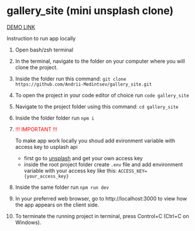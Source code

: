 # gallery_site (mini unsplash clone)

[DEMO LINK](https://gallery-site-d17d0y8gk-andriis-projects-15771f5f.vercel.app/)

Instruction to run app locally

1. Open bash/zsh terminal
2. In the terminal, navigate to the folder on your computer where you will clone the project.
3. Inside the folder run this command: `git clone https://github.com/Andrii-Medintsev/gallery_site.git`
4. To open the project in your code editor of choice run `code gallery_site`
5. Navigate to the project folder using this command: `cd gallery_site`
6. Inside the folder folder run `npm i`
7. <span style="color:red">!!! IMPORTANT !!!</span>
   
   To make app work locally you shoud add evironment variable with access key to usplash api
    - first go to [unsplash](https://unsplash.com/documentation#public-authentication) and get your own access key
    - inside the root project folder create `.env` file and add environment variable with your access key like this: `ACCESS_KEY={your_access_key}`
9. Inside the same folder run `npm run dev`
10. In your preferred web browser, go to http://localhost:3000 to view how the app appears on the client side.
11. To terminate the running project in terminal, press Control+C (Ctrl+C on Windows).
